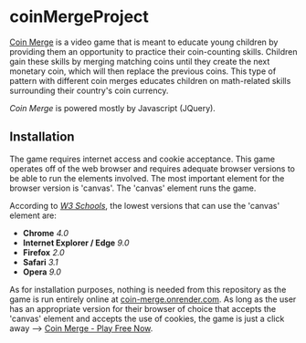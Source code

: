 # coinMergeProject
[Coin Merge](https://coin-merge.onrender.com/) is a video game that is meant to educate young children by providing them an opportunity to practice their coin-counting skills. Children gain these skills by merging matching coins until they create the next monetary coin, which will then replace the previous coins. This type of pattern with different coin merges educates children on math-related skills surrounding their country's coin currency.

*Coin Merge* is powered mostly by Javascript (JQuery).

## Installation
The game requires internet access and cookie acceptance. This game operates off of the web browser and requires adequate browser versions to be able to run the elements involved. The most important element for the browser version is 'canvas'. The 'canvas' element runs the game.

According to [*W3 Schools*](https://www.w3schools.com/html/html5_canvas.asp), the lowest versions that can use the 'canvas' element are:
- **Chrome** *4.0*
- **Internet Explorer / Edge** *9.0*
- **Firefox** *2.0*
- **Safari** *3.1*
- **Opera** *9.0*

As for installation purposes, nothing is needed from this repository as the game is run entirely online at [coin-merge.onrender.com](https://coin-merge.onrender.com/). As long as the user has an appropriate version for their browser of choice that accepts the 'canvas' element and accepts the use of cookies, the game is just a click away --> [Coin Merge - Play Free Now](https://coin-merge.onrender.com/).